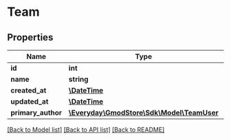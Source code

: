 # Team

## Properties
Name | Type | Description | Notes
------------ | ------------- | ------------- | -------------
**id** | **int** |  | 
**name** | **string** |  | 
**created_at** | [**\DateTime**](\DateTime.md) |  | 
**updated_at** | [**\DateTime**](\DateTime.md) |  | 
**primary_author** | [**\Everyday\GmodStore\Sdk\Model\TeamUser**](TeamUser.md) |  | [optional] 

[[Back to Model list]](../../README.md#documentation-for-models) [[Back to API list]](../../README.md#documentation-for-api-endpoints) [[Back to README]](../../README.md)

